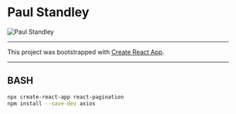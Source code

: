# Paul Standley

![Paul Standley](http://res.cloudinary.com/pieol2/image/upload/v1516543296/profile-small.png)

---

This project was bootstrapped with [Create React App](https://github.com/facebook/create-react-app).

---

## BASH

```bash
npx create-react-app react-pagination
npm install --save-dev axios
```
